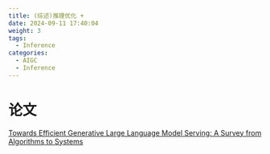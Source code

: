 ```yaml
---
title: (综述)推理优化 + 
date: 2024-09-11 17:40:04
weight: 3
tags:
  - Inference
categories: 
  - AIGC
  - Inference 
---
```


<p></p>
<!-- more -->


# 论文
[Towards Efficient Generative Large Language Model Serving: A Survey from Algorithms to Systems](https://candied-skunk-1ca.notion.site/Towards-Efficient-Generative-Large-Language-Model-Serving-A-Survey-from-Algorithms-to-Systems-c1914500c33f4446ac7fbe8848354d91?pvs=4)